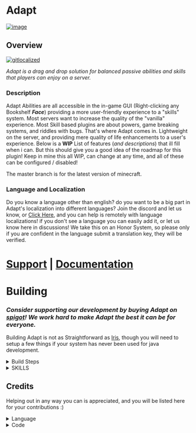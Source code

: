 # Adapt 

[![image](https://github.com/VolmitSoftware/Adapt/raw/main/storepage/adapt-tc.png)](https://github.com/VolmitSoftware/Adapt/wiki/Why-did-you-click)

## Overview

[![gitlocalized ](https://gitlocalize.com/repo/8085/whole_project/badge.svg)](https://gitlocalize.com/repo/8085/whole_project?utm_source=badge)

_Adapt is a drag and drop solution for balanced passive abilities and skills that players can enjoy on a server._

### Description

Adapt Abilities are all accessible in the in-game GUI (Right-clicking any Bookshelf **_Face_**) providing a more user-friendly experience to a "skills" system. Most servers want to increase the quality of the "vanilla" experience. Most Skill based plugins are about powers, game breaking systems, and riddles with bugs. That's where Adapt comes in.  Lightweight on the server, and providing mere quality of life enhancements to a user's experience. Below is a **WIP** List of features (_and descriptions_) that ill fill when i can. But this should give you a good idea of the roadmap for this plugin! Keep in mine this all WIP, can change at any time, and all of these can be configured  / disabled!

The master branch is for the latest version of minecraft.

### Language and Localization

Do you know a language other than english? do you want to be a big part in Adapt's localization into different languages? Join the discord and let us know, or [Click Here](https://gitlocalize.com/repo/8085), and you can help is remotely with language localizations! if you don't see a language you can easily add it, or let us know here in discussions! We take this on an Honor System, so please only if you are confident in the language submit a translation key, they will be verified.

# [Support](https://discord.gg/volmit) **|** [Documentation](https://docs.volmit.com/adapt/)

# Building

### _Consider supporting our development by buying Adapt on [spigot](https://www.spigotmc.org/resources/adapt-leveling-skills-and-abilities.103790/)! We work hard to make Adapt the best it can be for everyone._


Building Adapt is not as Straightforward as [Iris](https://www.spigotmc.org/resources/iris-world-gen-custom-biome-colors.84586/), though you will need to setup a few things if your system has never been used for java development.

<details>

<summary> Build Steps </summary>

### So this is fairly similar to Iris, but a bit modified.

### IDE Builds (for development & Compilation)

You NEED TO BE USING Intelij To build this project, or anything that can support the plugin [Manifold](https://plugins.jetbrains.com/plugin/10057-manifold)

## Preface: if you need help compiling ask for support in the [discord](https://discord.gg/volmit), we give help regardless if you want to donate to us on spigot or compile it here :) we just want to be sure that you are able to use and enjoy the software regardless of circumstance.

1. Install [Java JDK 17](https://www.oracle.com/java/technologies/javase/jdk17-archive-downloads.html)
2. Set the JDK installation path to `JAVA_HOME` as an environment variable.
    * Windows
        1. Start > Type `env` and press Enter
        2. Advanced > Environment Variables
        3. Under System Variables, click `New...`
        4. Variable Name: `JAVA_HOME`
        5. Variable Value: `C:\Program Files\Java\jdk-17.0.1` (verify this exists after installing java don't just copy
           the example text)
    * MacOS
        1. Run `/usr/libexec/java_home -V` and look for Java 17
        2. Run `sudo nano ~/.zshenv`
        3. Add `export JAVA_HOME=$(/usr/libexec/java_home)` as a new line
        4. Use `CTRL + X`, then Press `Y`, Then `ENTER`
        5. Quit & Reopen Terminal and verify with `echo $JAVA_HOME`. It should print a directory

3. Setup Gradle
<details>
<summary> Gradle Setup </summary>

   * Run `gradlew setup` any time you get dependency issues with craftbukkit
   * Configure ITJ Gradle to use JDK 17 (in settings, search for gradle)
   * Resync the project & run your newly created task (under the development folder in gradle tasks!)
   
</details>
  
4. INSTALL [MANIFOLD](https://plugins.jetbrains.com/plugin/10057-manifold)
5. If this is your first time building Adapt for MC 1.19+ run `gradlew setup` inside the root Adapt project folder. Otherwise, skip this step. Grab a coffee, this may take up to 5 minutes depending on your cpu & internet connection.
6. Once the project has setup, run `gradlew adapt`
7. The Adapt jar will be placed in `Adapt/build/Adapt-XXX-XXX.jar` Enjoy! Consider supporting us by buying it on spigot!
  
</details>


<details>
<summary> SKILLS </summary>

_The skills below are the fundamentals that we want implemented but PLEASE feel free to make an issue request for an idea/Added Ability into adapt.
Keep in mind it should be simple, but complex ones are welcome too!_

## Agility:
- [ ] Slide?
- [X] Super jump (Allows a Crouch jump to launch yourself up to 5 blocks High)
- [X] Wall jump (Jump on walls)
- [X] Wind-Up (Sprint and go faster)
- [X] Armor-Up (Sprint and get more armor)(you need to have it equipped)
- [ ] Running start, Sprint = Jump boost
- [ ] Climb WOod

## Architect:
- [X] Temporary blocks (Crouch off a ledge)
- [X] BuildersWand (Small) (You can place up to 16 blocks at once)
- [ ] TypeReplace Blocks
- [X] DontBreakGlass (Passive Silk-Touch for Glass only)
- [ ] Forced Leaf Decay

## Axe:
- [ ] Tomahawk Throw
- [X] Drop to inventory
- [X] Axe Ground-Smash
- [X] Axe TreeFeller
- [ ] StripLogger (Sticks got from stripping)
- [ ] Speedy/Hasty Axe
- [ ] Wood Dupe?

## Brewing:
- [ ] Chance not to consume potion
- [ ] Chance to refund ingredients
- [X] Lingering Potions (Crafted potions last longer)
- [X] Splash Range Increase (Chance to increase Range)

## Crafting:
- [X] Xp for crafting
- [ ] Chance for Extras
- [ ] offhand autocrafting 
- [X] Deconstruction Table (De-craft to basics)

## Discovery:
- [ ] Tiny Potato
- [ ] Armored Elytras
- [X] Worldly Armor
- [X] Passive XP
- [ ] Villager Attitude
- [X] Xp Damage Mitigation

## Enchanting:
- [X] XP Refund
- [X] Lapis Refund (Chance per enchant to give Lapis)
- [X] In-Inventory Enchanting (Books to Items)
- [ ] Xp for making Bookshelf/Book/Table
- [ ] Better Enchant Levels

## Excavation**:
- [ ] Dirt/Grass does not consume Durability
- [X] Haste while digging
- [X] Drop to inventory
- [X] MultiTool (Merge multiple tools into one)

## Herbalism:
- [X] Hunger Shield (up to 50% less hunger consumption)
- [X] Drop to inventory
- [X] Replanted (replant items by right-clicking)
- [ ] Harvest Dupes
- [X] Food feeds more
- [X] Herbalist Luck (breaking things can give you things)
- [X] Herbalist's Myconid (craftable Mycelia)
- [ ] Instant Food Consumption (Cooldown)
- [ ] Xp Gain
- [X] Faster Grow Aura

## Hunter:
- [X] Adrenaline (more damage lower the health)
- [X] Drop to inventory
- [X] Regen while in combat -> massive loss in hunger
- [X] Resistance in combat  -> massive loss in hunger
- [X] Speed while in combat  -> massive loss in hunger
- [X] JumpBoost while in combat  -> massive loss in hunger
- [X] Luck while in combat  -> massive loss in hunger
- [X] Invisibility while in combat  -> massive loss in hunger
- [ ] Prevent the first damage proc

## Nether:
- [X] Wither Resist (Resistance to wither)
- [X] Wither Skull Throw (Pvsshhh)
- [ ] Soul Speed
- [ ] Nether Tools Apply Wither
- [ ] Nearby Withering applies regen

## Pickaxe:
- [X] Chisel ores (more ore, less durability)
- [X] Vein-miner (Vein-miner)
- [ ] Locate Nearest Ore:
- [ ] HammerMiner -> more duration cost
- [X] Auto-smelt % chance
- [X] Drop to inventory
- [ ] Chance not to eat Durability

## Ranged**:
- [X] Ranged Arrow Recovery (On hit, chance to refund)
- [X] Ranged Force (More dps at range)
- [X] Lunge SHot (Lunging will do damage)
- [X] Piercing Shot (Pierce through enemies)

## Rift:
- [X] Remote Container Access (Remote Container Access)
- [X] Short-Ranged "blink" (teleport)
- [X] No-Place Enderchest (like /ec )
- [X] Rift Recall (Teleport to a location)
- [X] Resilience based on Ender Artifact Used (blink = 10% Enderperal = 25% etc)

## Seaborn:
- [X] WaterBreathing
- [X] Passive Speed bonus while swimming
- [ ] Night vision underwater
- [ ] Passive Fish?
- [ ] Water Refiles Hunger/regen

## Stealth:
- [X] Snatching (close-range item Vacuum) 
- [X] Sneak-Speed (Destroy FOV in a single button press)
- [X] Ghost Armor (Armor passively that grown on you, but only works for 1 hit)
- [X] StealthSight
- [ ] Sneak Attack

## Swords:
- [X] Machete (chopping blocks down)
- [ ] Throwing Knife
- [ ] Bleed Damage
- [ ] More damage to Non-Armored Enemies
- [ ] Turrets, Deploy Swords, that fling to a target

## Taming:
- [X] Tame Health Boost (Tames have more health)
- [X] Tame Damage Boost (Tames do more DPS)
- [X] Tame Health Regen (Tames have passive regen)
- [ ] Tamed Vampirism  (Familiar)

## Unarmed:
- [X] Unarmed Power (Make unarmed Viable)
- [X] Sucker Punch (One PunCh!)
- [ ] One-Punch man?
- [X] Glass Cannon (Less Armor = More damage to / from you)
- [ ] Remote Grab?
- [ ] Increased Boss Damage
- [ ] Passive Strength while unarmed

## Chronos: _(Unimplemented)_
- [ ] Chronos Slowdown (Passive Slowdown for entities in the world near you)
- [ ] Chronos Speed (Passive Speed for entities in the world near you)

## TragOul: _(Unimplemented)_
- [ ] Blood Mechanich and hurt yourself to get X

</details>


## Credits
Helping out in any way you can is appreciated, and you will be listed here for your contributions :)
<details>
<summary> Language </summary>

   * [NextdoorPsycho](https://github.com/NextdoorPsycho): English Translation
   * [Nowhere (Armin231)](https://github.com/Armin231): German Translation
   
</details>
<details>
<summary> Code </summary>

   * [Vatuu](https://github.com/Vatuu)
   * [Cyberpwn](https://github.com/cyberpwnn)
   * [NextdoorPsycho](https://github.com/NextdoorPsycho)
   
</details>
